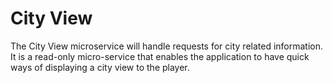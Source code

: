 # City View

The City View microservice will handle requests for city related information. It is a read-only micro-service that enables the application to have quick ways of displaying a city view to the player.